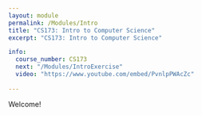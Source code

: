 ```yaml
---
layout: module
permalink: /Modules/Intro
title: "CS173: Intro to Computer Science"
excerpt: "CS173: Intro to Computer Science"

info:
  course_number: CS173
  next: "/Modules/IntroExercise"
  video: "https://www.youtube.com/embed/PvnlpPWAcZc"
  
---
```

Welcome! 